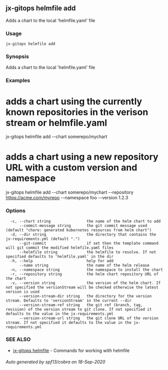 ## jx-gitops helmfile add

Adds a chart to the local 'helmfile.yaml' file

### Usage

```
jx-gitops helmfile add
```

### Synopsis

Adds a chart to the local 'helmfile.yaml' file

### Examples

  # adds a chart using the currently known repositories in the verison stream or helmfile.yaml
  jx-gitops helmfile add --chart somerepo/mychart
  
  # adds a chart using a new repository URL with a custom version and namespace
  jx-gitops helmfile add --chart somerepo/mychart --repository https://acme.com/myrepo --namespace foo --version 1.2.3

### Options

```
  -c, --chart string                the name of the helm chart to add
      --commit-message string       the git commit message used (default "chore: generated kubernetes resources from helm chart")
  -d, --dir string                  the directory that contains the jx-requirements.yml (default ".")
      --git-commit                  if set then the template command will git commit the modified helmfile.yaml files
      --helmfile string             the helmfile to resolve. If not specified defaults to 'helmfile.yaml' in the dir
  -h, --help                        help for add
      --name string                 the name of the helm release
  -n, --namespace string            the namespace to install the chart
  -r, --repository string           the helm chart repository URL of the chart
  -v, --version string              the version of the helm chart. If not specified the versionStream will be checked otherwise the latest version is used
      --version-stream-dir string   the directory for the version stream. Defaults to 'versionStream' in the current --dir
      --version-stream-ref string   the git ref (branch, tag, revision) of the version stream to git clone. If not specified it defaults to the value in the jx-requirements.yml
      --version-stream-url string   the git clone URL of the version stream. If not specified it defaults to the value in the jx-requirements.yml
```

### SEE ALSO

* [jx-gitops helmfile](jx-gitops_helmfile.md)	 - Commands for working with helmfile

###### Auto generated by spf13/cobra on 18-Sep-2020
